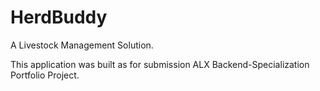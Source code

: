 # HerdBuddy
A Livestock Management Solution.

This application was built as for submission ALX Backend-Specialization Portfolio Project.

